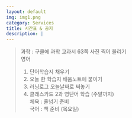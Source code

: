 ```yaml
---
layout: default
img: img1.png
category: Services
title: 시간표 & 공지
description: |
---
```

  
  > 과학 : 구클에 과학 교과서 63쪽 사진 찍어 올리기     
  > 영어
  > 1. 단어학습지 채우기
  > 2. 오늘 한 학습지 배움노트에 붙이기
  > 3. 러닝로그 오늘날짜로 써놓기
  > 4. 클래스카드 2과 영단어 학습 (주말까지)      
  > 체육 : 줄넘기 준비           
  > 국어 : 책 준비 (목요일)         